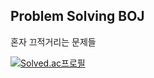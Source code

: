## Problem Solving BOJ

혼자 끄적거리는 문제들

[![Solved.ac프로필](http://mazassumnida.wtf/api/v2/generate_badge?boj=hn04147)](https://solved.ac/hn04147)
